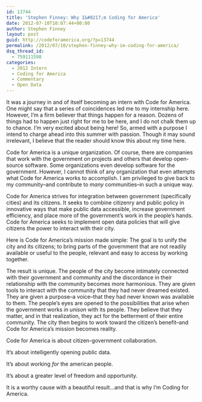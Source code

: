 ```yaml
---
id: 13744
title: 'Stephen Finney: Why I&#8217;m Coding for America'
date: 2012-07-10T10:07:44+00:00
author: Stephen Finney
layout: post
guid: http://codeforamerica.org/?p=13744
permalink: /2012/07/10/stephen-finney-why-im-coding-for-america/
dsq_thread_id:
  - 759111598
categories:
  - 2012 Intern
  - Coding for America
  - Commentary
  - Open Data
---
```

It was a journey in and of itself becoming an intern with Code for America. One might say that a series of coincidences led me to my internship here. However, I&#8217;m a firm believer that things happen for a reason. Dozens of things had to happen just right for me to be here, and I do not chalk them up to chance. I&#8217;m very excited about being here! So, armed with a purpose I intend to charge ahead into this summer with passion. Though it may sound irrelevant, I believe that the reader should know this about my time here.

Code for America is a unique organization. Of course, there are companies that work with the government on projects and others that develop open-source software. Some organizations even develop software for the government. However, I cannot think of any organization that even attempts what Code for America works to accomplish. I am privileged to give back to my community&#8211;and contribute to _many_ communities&#8211;in such a unique way.

Code for America strives for integration between government (specifically cities) and its citizens. It seeks to combine citizenry and public policy in innovative ways that make public data accessible, increase government efficiency, and place more of the government&#8217;s work in the people&#8217;s hands. Code for America seeks to implement open data policies that will give citizens the power to interact with their city.

Here is Code for America&#8217;s mission made simple: The goal is to unify the city and its citizens; to bring parts of the government that are not readily available or useful to the people, relevant and easy to access by working together.

The result is unique. The people of the city become intimately connected with their government and community and the discordance in their relationship with the community becomes more harmonious. They are given tools to interact with the community that they had never dreamed existed. They are given a purpose&#8211;a voice&#8211;that they had never known was available to them. The people&#8217;s eyes are opened to the possibilities that arise when the government works _in unison_ with its people. They believe that they matter, and in that realization, they act for the betterment of their entire community. The city then begins to work toward the citizen&#8217;s benefit&#8211;and Code for America&#8217;s mission becomes reality.

Code for America is about citizen-government collaboration.

It&#8217;s about intelligently opening public data.

It&#8217;s about working _for_ the american people.

It&#8217;s about a greater level of freedom and opportunity.

It is a worthy cause with a beautiful result&#8230;and that is why I&#8217;m Coding for America.